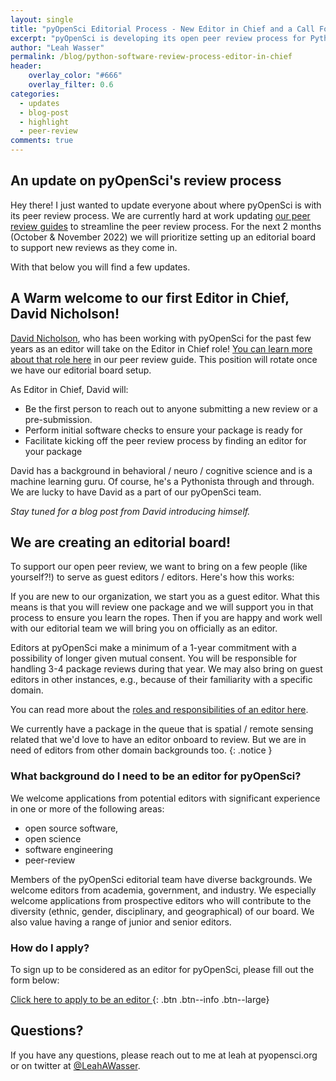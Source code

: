 ```yaml
---
layout: single
title: "pyOpenSci Editorial Process - New Editor in Chief and a Call For Editors"
excerpt: "pyOpenSci is developing its open peer review process for Python scientific software. Learn about our structure and if you are interested, apply to be on our editorial board."
author: "Leah Wasser"
permalink: /blog/python-software-review-process-editor-in-chief
header:
    overlay_color: "#666"
    overlay_filter: 0.6
categories:
  - updates
  - blog-post
  - highlight
  - peer-review
comments: true
---
```


## An update on pyOpenSci's review process

Hey there! I just wanted to update everyone about where pyOpenSci is with
its peer review process. We are currently hard at work updating [our peer review guides](https://www.pyopensci.org/software-peer-review/) to
streamline the peer review process. For the next 2 months (October & November 2022)
we will prioritize setting up an editorial board to support new reviews as they
come in.

With that below you will find a few updates.

## A Warm welcome to our first Editor in Chief, David Nicholson!

[David Nicholson](https://github.com/NickleDave), who has been working with pyOpenSci for the past few years as
an editor will take on the Editor in Chief role! [You can learn more about that
role here](https://www.pyopensci.org/software-peer-review/how-to/editor-in-chief-guide.html) in our peer review guide. This position will rotate once we have our editorial board setup.

As Editor in Chief, David will:

* Be the first person to reach out to anyone submitting a new review or a pre-submission.
* Perform initial software checks to ensure your package is ready for
* Facilitate kicking off the peer review process by finding an editor for your package

David has a background in behavioral / neuro / cognitive science and is a machine learning guru.
Of course, he's a Pythonista through and through. We are lucky to have David as a
part of our pyOpenSci team.

*Stay tuned for a blog post from David introducing himself.*

## We are creating an editorial board!

To support our open peer review, we want to bring on a few people (like yourself?!)
to serve as guest editors / editors. Here's how this works:

If you are new to our organization, we start you as a guest editor. What this
means is that you will review one package and we will support you in that
process to ensure you learn the ropes. Then if you are happy and work well
with our editorial team we will bring you on officially as an editor.

Editors at pyOpenSci make a minimum of a 1-year commitment with a possibility of
longer given mutual consent. You will be responsible for handling 3-4 package
reviews during that year. We may also bring on guest editors in other
instances, e.g., because of their familiarity with a specific domain.

You can read more about the [roles and responsibilities of an editor here](https://www.pyopensci.org/software-peer-review/how-to/editors-guide.html).

We currently have a package in the queue that is spatial / remote sensing related
that we'd love to have an editor onboard to review. But we are in need of editors
from other domain backgrounds too.
{: .notice }

### What background do I need to be an editor for pyOpenSci?

We welcome applications from potential editors with significant experience in
one or more of the following areas:
* open source software,
* open science
* software engineering
* peer-review

Members of the pyOpenSci editorial team have diverse backgrounds. We welcome
editors from academia, government, and industry. We especially welcome
applications from prospective editors who will contribute to the diversity
(ethnic, gender, disciplinary, and geographical) of our board. We also value
having a range of junior and senior editors.


### How do I apply?

To sign up to be considered as an editor for pyOpenSci, please fill out the
form below:

[Click here to apply to be an editor <i class="fa fa-4 fa-arrow-circle-right" aria-hidden="true"></i>](https://forms.gle/YH4kTeDFoYjDtefh7){: .btn .btn--info .btn--large}

## Questions?
If you have any questions, please reach out to me at leah at pyopensci.org or on
twitter at [@LeahAWasser](https://twitter.com/LeahAWasser).
